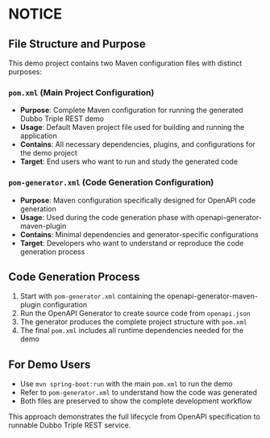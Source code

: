# NOTICE

## File Structure and Purpose

This demo project contains two Maven configuration files with distinct purposes:

### `pom.xml` (Main Project Configuration)
- **Purpose**: Complete Maven configuration for running the generated Dubbo Triple REST demo
- **Usage**: Default Maven project file used for building and running the application
- **Contains**: All necessary dependencies, plugins, and configurations for the demo project
- **Target**: End users who want to run and study the generated code

### `pom-generator.xml` (Code Generation Configuration)
- **Purpose**: Maven configuration specifically designed for OpenAPI code generation
- **Usage**: Used during the code generation phase with openapi-generator-maven-plugin
- **Contains**: Minimal dependencies and generator-specific configurations
- **Target**: Developers who want to understand or reproduce the code generation process

## Code Generation Process

1. Start with `pom-generator.xml` containing the openapi-generator-maven-plugin configuration
2. Run the OpenAPI Generator to create source code from `openapi.json`
3. The generator produces the complete project structure with `pom.xml`
4. The final `pom.xml` includes all runtime dependencies needed for the demo

## For Demo Users

- Use `mvn spring-boot:run` with the main `pom.xml` to run the demo
- Refer to `pom-generator.xml` to understand how the code was generated
- Both files are preserved to show the complete development workflow

This approach demonstrates the full lifecycle from OpenAPI specification to runnable Dubbo Triple REST service.